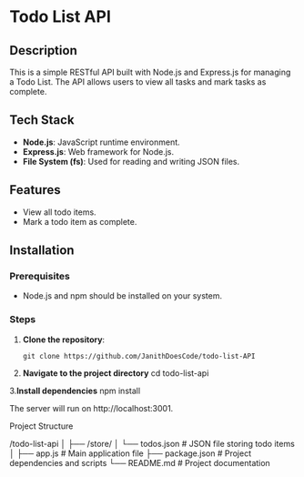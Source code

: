 # Todo List API

## Description
This is a simple RESTful API built with Node.js and Express.js for managing a Todo List. The API allows users to view all tasks and mark tasks as complete.

## Tech Stack
- **Node.js**: JavaScript runtime environment.
- **Express.js**: Web framework for Node.js.
- **File System (fs)**: Used for reading and writing JSON files.

## Features
- View all todo items.
- Mark a todo item as complete.

## Installation

### Prerequisites
- Node.js and npm should be installed on your system.

### Steps
1. **Clone the repository**:
   ```
   git clone https://github.com/JanithDoesCode/todo-list-API
2. **Navigate to the project directory**
   cd todo-list-api

3.**Install dependencies**
   npm install

   The server will run on http://localhost:3001.


Project Structure

/todo-list-api
│
├── /store/
│   └── todos.json     # JSON file storing todo items
│
├── app.js             # Main application file
├── package.json       # Project dependencies and scripts
└── README.md          # Project documentation


